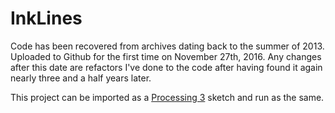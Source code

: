 # InkLines

Code has been recovered from archives dating back to the summer of 2013. Uploaded to Github for the first time on November 27th, 2016. Any changes after this date are refactors I've done to the code after having found it again nearly three and a half years later.

This project can be imported as a [Processing 3](https://processing.org/) sketch and run as the same.
